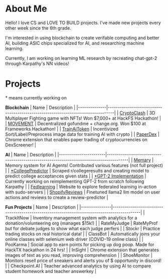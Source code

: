 # About Me
Hello! I love CS and LOVE TO BUILD projects. I've made new projects every other week since the 6th grade.

I'm interested in using blockchain to create verifable computing and better AI, building ASIC chips specialized for AI, and researching machine learning.

Currently, I am working on learning ML research by recreating chat-gpt-2 through Karpathy's NN videos!


# Projects
\* means currently working on



**Blockchain**
| Name         | Description                                                                     |
|--------------|---------------------------------------------------------------------------------|
| [CryptoClash](https://github.com/shreybirmiwal/CryptoClash-HackFS2024)  | 3D Multiplayer Fighting game with NFTs! Won $7,000+ at HackFS Hackathon!        |
| [MOVEMENT](https://github.com/shreybirmiwal/movement)     | Decentralized gofundme + change.org. Won $100 at Frameworks Hackathon!          |
| [TrainAiToken](https://github.com/shreybirmiwal/trainAI) | Incentivized Sort/Label/Preprocess image data for training AI with crypto       |
| [PaperDex](https://github.com/shreybirmiwal/PaperDex)     | Chrome extension that enables paper trading of cryptocurrencies on DexScreener! |



**AI**
| Name                  | Description                                                                            |
|-----------------------|----------------------------------------------------------------------------------------|
| [Memary](https://github.com/kingjulio8238/Memary/pull/26)                | Memory system for AI Agents! Contributed various features (not full project)           |
| [*CollegePredictor](https://github.com/shreybirmiwal/college-predictor)     | Scraped r/collegeresults and creating model to predict college acceptances given stats |
| [*GPT-2 Implementation](https://github.com/shreybirmiwal/nn-learn) | Currently working on reimplementing GPT-2 from scratch following Karpathy              |
| [Fedlearning](https://github.com/shreybirmiwal/fedlearning)           | Website to explore federated learning in-action with sudo-servers                      |
| [ShopifyReviews](https://github.com/shreybirmiwal/finetuned-llama2-user_reviews)        | Finetuned llama2 llm model on user actions and reviews to create a review-predictor    |


**Fun Projects**
| Name          | Description                                                                                |
|---------------|--------------------------------------------------------------------------------------------|
| TrackItNow    | Inventory management system with analytics for a donation/volunteering org (manages $15k!) |
| RateMyJudge   | RateMyProf but for debate judges to show what each judge perfers                           |
| Stockr        | Practice trading stocks on real historical data!                                           |
| ClassBot      | Automatically joins your online classes with selenium web driver (COVID-19 online class)   |
| PooKarma      | Social app to earn points for picking up dog poop. Made for HackTX hackathon in 24 hrs!    |
| InSight       | Chrome extension that generates images of text as you read, improving comprehension        |
| ShoeMonitor   | Monitors resell price of sneakers and alerts you of $ opportunity in discord!              |
| Checkpoint.AI | Teacher advanced analytics by using AI to compare student homework and teacher answerkey   |

